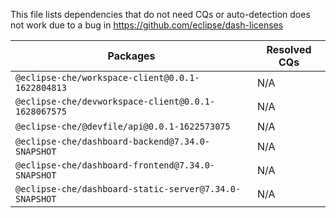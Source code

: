 This file lists dependencies that do not need CQs or auto-detection does not work due to a bug in https://github.com/eclipse/dash-licenses

| Packages | Resolved CQs |
| --- | --- |
| `@eclipse-che/workspace-client@0.0.1-1622804813` | N/A |
| `@eclipse-che/devworkspace-client@0.0.1-1628067575` | N/A |
| `@eclipse-che/@devfile/api@0.0.1-1622573075` | N/A |
| `@eclipse-che/dashboard-backend@7.34.0-SNAPSHOT` | N/A |
| `@eclipse-che/dashboard-frontend@7.34.0-SNAPSHOT` | N/A |
| `@eclipse-che/dashboard-static-server@7.34.0-SNAPSHOT` | N/A |
